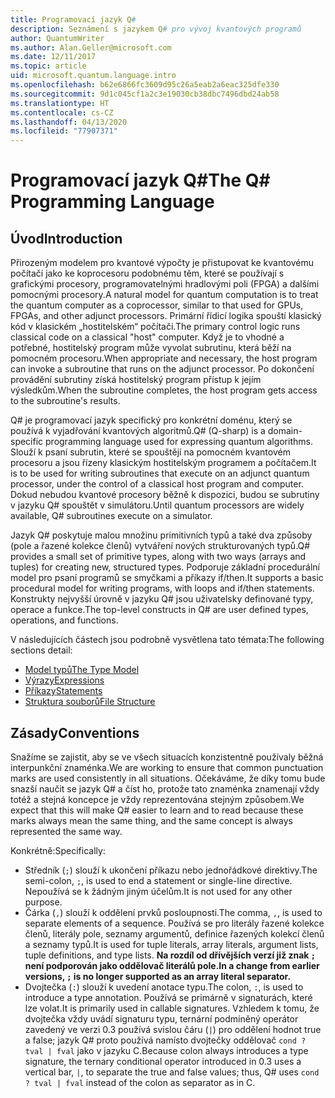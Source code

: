 ```yaml
---
title: Programovací jazyk Q#
description: Seznámení s jazykem Q# pro vývoj kvantových programů
author: QuantumWriter
ms.author: Alan.Geller@microsoft.com
ms.date: 12/11/2017
ms.topic: article
uid: microsoft.quantum.language.intro
ms.openlocfilehash: b62e6866fc3609d95c26a5eab2a6eac325dfe330
ms.sourcegitcommit: 9d1c045cf1a2c3e19030cb38dbc7496dbd24ab58
ms.translationtype: HT
ms.contentlocale: cs-CZ
ms.lasthandoff: 04/13/2020
ms.locfileid: "77907371"
---
```

# <a name="the-q-programming-language"></a><span data-ttu-id="daf67-103">Programovací jazyk Q#</span><span class="sxs-lookup"><span data-stu-id="daf67-103">The Q# Programming Language</span></span>

## <a name="introduction"></a><span data-ttu-id="daf67-104">Úvod</span><span class="sxs-lookup"><span data-stu-id="daf67-104">Introduction</span></span>

<span data-ttu-id="daf67-105">Přirozeným modelem pro kvantové výpočty je přistupovat ke kvantovému počítači jako ke koprocesoru podobnému těm, které se používají s grafickými procesory, programovatelnými hradlovými poli (FPGA) a dalšími pomocnými procesory.</span><span class="sxs-lookup"><span data-stu-id="daf67-105">A natural model for quantum computation is to treat the quantum computer as a coprocessor, similar to that used for GPUs, FPGAs, and other adjunct processors.</span></span>
<span data-ttu-id="daf67-106">Primární řídicí logika spouští klasický kód v klasickém „hostitelském“ počítači.</span><span class="sxs-lookup"><span data-stu-id="daf67-106">The primary control logic runs classical code on a classical "host" computer.</span></span>
<span data-ttu-id="daf67-107">Když je to vhodné a potřebné, hostitelský program může vyvolat subrutinu, která běží na pomocném procesoru.</span><span class="sxs-lookup"><span data-stu-id="daf67-107">When appropriate and necessary, the host program can invoke a subroutine that runs on the adjunct processor.</span></span>
<span data-ttu-id="daf67-108">Po dokončení provádění subrutiny získá hostitelský program přístup k jejím výsledkům.</span><span class="sxs-lookup"><span data-stu-id="daf67-108">When the subroutine completes, the host program gets access to the subroutine's results.</span></span>

<span data-ttu-id="daf67-109">Q# je programovací jazyk specifický pro konkrétní doménu, který se používá k vyjadřování kvantových algoritmů.</span><span class="sxs-lookup"><span data-stu-id="daf67-109">Q# (Q-sharp) is a domain-specific programming language used for expressing quantum algorithms.</span></span>
<span data-ttu-id="daf67-110">Slouží k psaní subrutin, které se spouštějí na pomocném kvantovém procesoru a jsou řízeny klasickým hostitelským programem a počítačem.</span><span class="sxs-lookup"><span data-stu-id="daf67-110">It is to be used for writing subroutines that execute on an adjunct quantum processor, under the control of a classical host program and computer.</span></span>
<span data-ttu-id="daf67-111">Dokud nebudou kvantové procesory běžně k dispozici, budou se subrutiny v jazyku Q# spouštět v simulátoru.</span><span class="sxs-lookup"><span data-stu-id="daf67-111">Until quantum processors are widely available, Q# subroutines execute on a simulator.</span></span>

<span data-ttu-id="daf67-112">Jazyk Q# poskytuje malou množinu primitivních typů a také dva způsoby (pole a řazené kolekce členů) vytváření nových strukturovaných typů.</span><span class="sxs-lookup"><span data-stu-id="daf67-112">Q# provides a small set of primitive types, along with two ways (arrays and tuples) for creating new, structured types.</span></span>
<span data-ttu-id="daf67-113">Podporuje základní procedurální model pro psaní programů se smyčkami a příkazy if/then.</span><span class="sxs-lookup"><span data-stu-id="daf67-113">It supports a basic procedural model for writing programs, with loops and if/then statements.</span></span>
<span data-ttu-id="daf67-114">Konstrukty nejvyšší úrovně v jazyku Q# jsou uživatelsky definované typy, operace a funkce.</span><span class="sxs-lookup"><span data-stu-id="daf67-114">The top-level constructs in Q# are user defined types, operations, and functions.</span></span>

<span data-ttu-id="daf67-115">V následujících částech jsou podrobně vysvětlena tato témata:</span><span class="sxs-lookup"><span data-stu-id="daf67-115">The following sections detail:</span></span>
- [<span data-ttu-id="daf67-116">Model typů</span><span class="sxs-lookup"><span data-stu-id="daf67-116">The Type Model</span></span>](xref:microsoft.quantum.language.type-model)
- [<span data-ttu-id="daf67-117">Výrazy</span><span class="sxs-lookup"><span data-stu-id="daf67-117">Expressions</span></span>](xref:microsoft.quantum.language.expressions)
- [<span data-ttu-id="daf67-118">Příkazy</span><span class="sxs-lookup"><span data-stu-id="daf67-118">Statements</span></span>](xref:microsoft.quantum.language.statements)
- [<span data-ttu-id="daf67-119">Struktura souborů</span><span class="sxs-lookup"><span data-stu-id="daf67-119">File Structure</span></span>](xref:microsoft.quantum.language.file-structure)

## <a name="conventions"></a><span data-ttu-id="daf67-120">Zásady</span><span class="sxs-lookup"><span data-stu-id="daf67-120">Conventions</span></span>

<span data-ttu-id="daf67-121">Snažíme se zajistit, aby se ve všech situacích konzistentně používaly běžná interpunkční znaménka.</span><span class="sxs-lookup"><span data-stu-id="daf67-121">We are working to ensure that common punctuation marks are used consistently in all situations.</span></span>
<span data-ttu-id="daf67-122">Očekáváme, že díky tomu bude snazší naučit se jazyk Q# a číst ho, protože tato znaménka znamenají vždy totéž a stejná koncepce je vždy reprezentována stejným způsobem.</span><span class="sxs-lookup"><span data-stu-id="daf67-122">We expect that this will make Q# easier to learn and to read because these marks always mean the same thing, and the same concept is always represented the same way.</span></span>

<span data-ttu-id="daf67-123">Konkrétně:</span><span class="sxs-lookup"><span data-stu-id="daf67-123">Specifically:</span></span>

- <span data-ttu-id="daf67-124">Středník (`;`) slouží k ukončení příkazu nebo jednořádkové direktivy.</span><span class="sxs-lookup"><span data-stu-id="daf67-124">The semi-colon, `;`, is used to end a statement or single-line directive.</span></span>
  <span data-ttu-id="daf67-125">Nepoužívá se k žádným jiným účelům.</span><span class="sxs-lookup"><span data-stu-id="daf67-125">It is not used for any other purpose.</span></span>
- <span data-ttu-id="daf67-126">Čárka (`,`) slouží k oddělení prvků posloupnosti.</span><span class="sxs-lookup"><span data-stu-id="daf67-126">The comma, `,`, is used to separate elements of a sequence.</span></span> <span data-ttu-id="daf67-127">Používá se pro literály řazené kolekce členů, literály pole, seznamy argumentů, definice řazených kolekcí členů a seznamy typů.</span><span class="sxs-lookup"><span data-stu-id="daf67-127">It is used for tuple literals, array literals, argument lists, tuple definitions, and type lists.</span></span> <span data-ttu-id="daf67-128">**Na rozdíl od dřívějších verzí již znak `;` není podporován jako oddělovač literálů pole.**</span><span class="sxs-lookup"><span data-stu-id="daf67-128">**In a change from earlier versions, `;` is no longer supported as an array literal separator.**</span></span>
- <span data-ttu-id="daf67-129">Dvojtečka (`:`) slouží k uvedení anotace typu.</span><span class="sxs-lookup"><span data-stu-id="daf67-129">The colon, `:`, is used to introduce a type annotation.</span></span> <span data-ttu-id="daf67-130">Používá se primárně v signaturách, které lze volat.</span><span class="sxs-lookup"><span data-stu-id="daf67-130">It is primarily used in callable signatures.</span></span>
  <span data-ttu-id="daf67-131">Vzhledem k tomu, že dvojtečka vždy uvádí signaturu typu, ternární podmíněný operátor zavedený ve verzi 0.3 používá svislou čáru (`|`) pro oddělení hodnot true a false; jazyk Q# proto používá namísto dvojtečky oddělovač `cond ? tval | fval` jako v jazyku C.</span><span class="sxs-lookup"><span data-stu-id="daf67-131">Because colon always introduces a type signature, the ternary conditional operator introduced in 0.3 uses a vertical bar, `|`, to separate the true and false values; thus, Q# uses `cond ? tval | fval` instead of the colon as separator as in C.</span></span>
  

